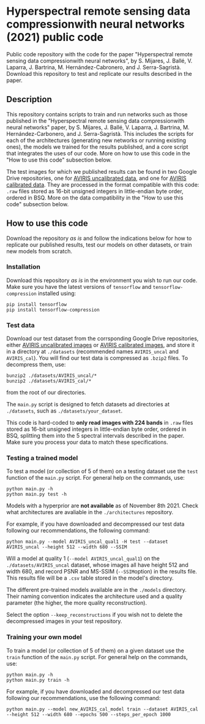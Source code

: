 # Hyperspectral remote sensing data compressionwith neural networks (2021) public code
Public code repository with the code for the paper "Hyperspectral remote sensing data compressionwith neural networks", by S. Mijares, J. Ballé, V. Laparra, J. Bartrina, M. Hernández-Cabronero, and J. Serra-Sagristà. Download this repository to test and replicate our results described in the paper.

## Description
This repository contains scripts to train and run networks such as those published in the "Hyperspectral remote sensing data compressionwith neural networks" paper, by S. Mijares, J. Ballé, V. Laparra, J. Bartrina, M. Hernández-Carbonero, and J. Serra-Sagristà. This includes the scripts for each of the architectures (generating new networks or running existing ones), the models we trained for the results published, and a core script that integrates the uses of our code. More on how to use this code in the "How to use this code" subsection below.

The test images for which we published results can be found in two Google Drive repositories, one for [AVIRIS uncalibrated data](https://drive.google.com/drive/folders/1GZarLjBJ7oBzm6D0ZLOtGnGUQTfZ-aDc?usp=sharing), and one for [AVIRIS calibrated data](https://drive.google.com/drive/folders/1Oyz4tt01HdOjf2I057b43RRxLGIsQ5Ti?usp=sharing). They are processed in the format compatible with this code: `.raw` files stored as 16-bit unsigned integers in little-endian byte order, ordered in BSQ. More on the data compatibility in the "How to use this code" subsection below.

## How to use this code
Download the repository *as is* and follow the indications below for how to replicate our published results, test our models on other datasets, or train new models from scratch.

### Installation
Download this repository *as is* in the environment you wish to run our code. Make sure you have the latest versions of `tensorflow` and `tensorflow-compression` installed using:

```
pip install tensorflow
pip install tensorflow-compression
```

### Test data
Download our test dataset from the corrsponding Google Drive repositories, either [AVIRIS uncalibrated images](https://drive.google.com/drive/folders/1GZarLjBJ7oBzm6D0ZLOtGnGUQTfZ-aDc?usp=sharing) or [AVIRIS calibrated images](https://drive.google.com/drive/folders/1Oyz4tt01HdOjf2I057b43RRxLGIsQ5Ti?usp=sharing), and store it in a directory at `./datasets` (recommended names `AVIRIS_uncal` and `AVIRIS_cal`). You will find our test data is compressed as `.bzip2` files. To decompress them, use:

```
bunzip2 ./datasets/AVIRIS_uncal/*
bunzip2 ./datasets/AVIRIS_cal/*
```

from the root of our directories.

The `main.py` script is designed to fetch datasets ad directories at `./datasets`, such as `./datasets/your_dataset`.

This code is hard-coded to **only read images with 224 bands** in `.raw` files stored as 16-bit unsigned integers in little-endian byte order, ordered in BSQ, splitting them into the 5 spectral intervals described in the paper. Make sure you process your data to match these specifications.

### Testing a trained model
To test a model (or collection of 5 of them) on a testing dataset use the `test` function of the `main.py` script. For general help on the commands, use:
```
python main.py -h
python main.py test -h
```
Models with a hyperprior are **not available** as of November 8th 2021. Check what architectures are avaliable in the `./architectures` repository.

For example, if you have downloaded and decompressed our test data following our recommendations, the following command:
```
python main.py --model AVIRIS_uncal_qual1 -H test --dataset AVIRIS_uncal --height 512 --width 680 --SSIM
```
Will a model at quality 1 (`--model AVIRIS_uncal_qual1`) on the `./datasets/AVIRIS_uncal` dataset, whose images all have height 512 and width 680, and record PSNR and MS-SSIM (`--SSIM`option) in the results file. This results file will be a `.csv` table stored in the model's directory.

The different pre-trained models available are in the `./models` directory. Their naming convention indicates the architecture used and a quality parameter (the higher, the more quality reconstruction).

Select the option `--keep_reconstructions` if you wish not to delete the decompressed images in your test repository.

### Training your own model
To train a model (or collection of 5 of them) on a given dataset use the `train` function of the `main.py` script. For general help on the commands, use:
```
python main.py -h
python main.py train -h
```
For example, if you have downloaded and decompressed our test data following our recommendations, use the following command:
```
python main.py --model new_AVIRIS_cal_model train --dataset AVIRIS_cal --height 512 --width 680 --epochs 500 --steps_per_epoch 1000
```
